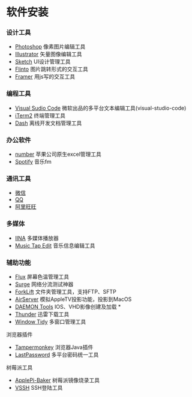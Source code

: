# 软件安装

### 设计工具

* [Photoshop](http://www.adobe.com/cn/) 像素图片编辑工具
* [Illustrator](http://www.adobe.com/cn/) 矢量图像编辑工具
* [Sketch](https://www.sketchapp.com) UI设计管理工具
* [Flinto](https://www.flinto.com) 图片跳转形式的交互工具
* [Framer](https://framer.com) 用js写的交互工具

### 编程工具

* [Visual Sudio Code](https://code.visualstudio.com)  微软出品的多平台文本编辑工具\(visual-studio-code\)
* [iTerm2](http://www.iterm2.com) 终端管理工具
* [Dash](https://kapeli.com) 离线开发文档管理工具

### 办公软件

* [number](http://www.apple.com/numbers/) 苹果公司原生excel管理工具
* [Spotify](https://www.spotify.com/hk-zh/) 音乐fm

### 通讯工具

* [微信](https://weixin.qq.com/cgi-bin/readtemplate?t=mac)
* [QQ](http://im.qq.com/macqq/index.shtml)
* [阿里旺旺](https://alimarket.taobao.com/markets/qnww/portal-group/ww/download)

### 多媒体

* [IINA](https://lhc70000.github.io/iina/) 多媒体播放器
* [Music Tap Edit](https://itunes.apple.com/us/app/music-tag-editor/id511170796?mt=12) 音乐信息编辑工具

### 辅助功能

* [Flux](https://justgetflux.com) 屏幕色温管理工具
* [Surge](http://nssurge.com) 网络分流测试神器
* [ForkLift](http://www.binarynights.com/forklift/) 文件夹管理工具，支持FTP、SFTP
* [AirServer](http://www.airserver.com) 模拟AppleTV投影功能，投影到MacOS
* [DAEMON Tools](https://www.daemon-tools.cc/chn/downloads) IOS、VHD影像创建及加载
  * 
* [Thunder](http://mac.xunlei.com)
  迅雷下载工具
* [Window Tidy](http://www.lightpillar.com/window-tidy.html)
  多窗口管理工具

浏览器插件

* [Tampermonkey](http://tampermonkey.net/changelog.php?version=4.3.5403&ext=G3XV&updated=true&old=4.2.5349)
  浏览器Java插件
* [LastPassword](https://lastpass.com/thanks.php)
  多平台密码统一工具

树莓派工具

* [ApplePi-Baker](https://www.tweaking4all.com/software/macosx-software/macosx-apple-pi-baker/)
  树莓派镜像烧录工具
* [VSSH](http://www.velestar.com/Pages/VSSHIOSPage.aspx)
  SSH登陆工具



